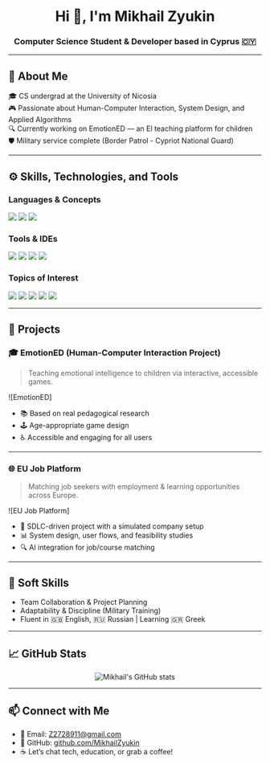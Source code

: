<h1 align="center">Hi 👋, I'm Mikhail Zyukin</h1>
<h3 align="center">Computer Science Student & Developer based in Cyprus 🇨🇾</h3>

---

## 🧠 About Me

🎓 CS undergrad at the University of Nicosia  
🎮 Passionate about Human-Computer Interaction, System Design, and Applied Algorithms  
🔍 Currently working on EmotionED — an EI teaching platform for children  
🛡️ Military service complete (Border Patrol - Cypriot National Guard)

---

## ⚙️ Skills, Technologies, and Tools

### Languages & Concepts
<p>
  <img src="https://img.shields.io/badge/C++-00599C?style=for-the-badge&logo=cplusplus&logoColor=white"/>
  <img src="https://img.shields.io/badge/HTML5-E34F26?style=for-the-badge&logo=html5&logoColor=white"/>
  <img src="https://img.shields.io/badge/CSS3-1572B6?style=for-the-badge&logo=css3&logoColor=white"/>
</p>

### Tools & IDEs
<p>
  <img src="https://img.shields.io/badge/Git-F05032?style=for-the-badge&logo=git&logoColor=white"/>
  <img src="https://img.shields.io/badge/Linux-Arch-1793D1?style=for-the-badge&logo=arch-linux&logoColor=white"/>
  <img src="https://img.shields.io/badge/VSCode-007ACC?style=for-the-badge&logo=visual-studio-code&logoColor=white"/>
  <img src="https://img.shields.io/badge/Eclipse-2C2255?style=for-the-badge&logo=eclipse-ide&logoColor=white"/>
</p>

### Topics of Interest
<p>
  <img src="https://img.shields.io/badge/OOP-Programming-blue?style=for-the-badge"/>
  <img src="https://img.shields.io/badge/Data Structures-yellow?style=for-the-badge"/>
  <img src="https://img.shields.io/badge/Algorithms-green?style=for-the-badge"/>
  <img src="https://img.shields.io/badge/UI/UX Design-pink?style=for-the-badge"/>
  <img src="https://img.shields.io/badge/HCI-principles-orange?style=for-the-badge"/>
</p>

---

## 🚀 Projects

### 🎓 EmotionED (Human-Computer Interaction Project)
> Teaching emotional intelligence to children via interactive, accessible games.

![EmotionED]

- 📚 Based on real pedagogical research
- 🕹️ Age-appropriate game design
- ♿ Accessible and engaging for all users

---

### 🌐 EU Job Platform
> Matching job seekers with employment & learning opportunities across Europe.

![EU Job Platform]

- 🧠 SDLC-driven project with a simulated company setup
- 📊 System design, user flows, and feasibility studies
- 🔍 AI integration for job/course matching

---

## 💬 Soft Skills

- Team Collaboration & Project Planning  
- Adaptability & Discipline (Military Training)  
- Fluent in 🇬🇧 English, 🇷🇺 Russian | Learning 🇬🇷 Greek  

---

## 📈 GitHub Stats

<p align="center">
  <img src="https://github-readme-stats.vercel.app/api?username=MikhailZyukin&show_icons=true&theme=radical" alt="Mikhail's GitHub stats"/>
</p>

---

## 📫 Connect with Me

- 📧 Email: [Z2728911@gmail.com](mailto:Z2728911@gmail.com)  
- 🔗 GitHub: [github.com/MikhailZyukin](https://github.com/MikhailZyukin)  
- ☕ Let’s chat tech, education, or grab a coffee!


